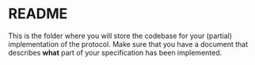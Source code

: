 # README

This is the folder where you will store the codebase for your (partial) implementation of the protocol. Make sure that you have a document that describes **what** part of your specification has been implemented.